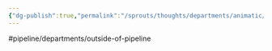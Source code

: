 ```yaml
---
{"dg-publish":true,"permalink":"/sprouts/thoughts/departments/animatic/","hide":true}
---
```


#pipeline/departments/outside-of-pipeline 
